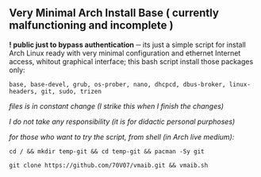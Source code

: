 
## Very Minimal Arch Install Base ( currently malfunctioning and incomplete )

**! public just to bypass authentication** ─ its just a simple script for install Arch Linux ready with very minimal configuration and ethernet Internet access, whitout graphical interface; this bash script install those packages only:
```
base, base-devel, grub, os-prober, nano, dhcpcd, dbus-broker, linux-headers, git, sudo, trizen
```

*files is in constant change (I strike this when I finish the changes)*

*I do not take any responsibility (it is for didactic personal purphoses)*

*for those who want to try the script, from shell (in Arch live medium):*
```
cd / && mkdir temp-git && cd temp-git && pacman -Sy git
  
git clone https://github.com/70V07/vmaib.git && vmaib.sh
```
